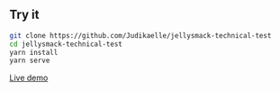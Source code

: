## Try it

```bash
git clone https://github.com/Judikaelle/jellysmack-technical-test
cd jellysmack-technical-test
yarn install
yarn serve
```

[Live demo](https://jellysmack-technical-test.netlify.app)
